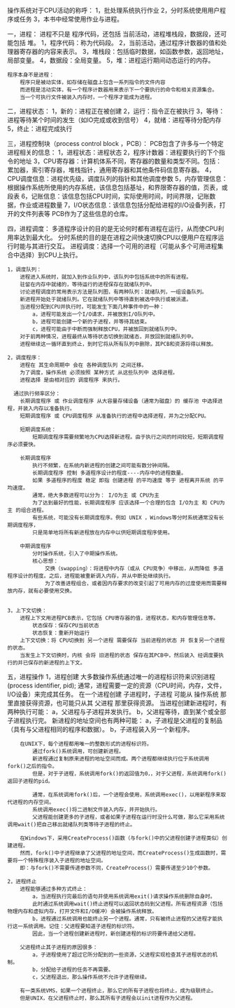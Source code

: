 操作系统对于CPU活动的称呼：
    1，批处理系统执行作业
    2，分时系统使用用户程序或任务
    3，本书中经常使用作业与进程。

一，进程：
    进程不只是 程序代码，还包括 当前活动，进程堆栈段，数据段，还可能包括 堆。
        1，程序代码：称为代码段。
        2，当前活动，通过程序计数器的值和处理器寄存器的内容来表示。
        3，堆栈段：包括临时数据，如函数参数，返回地址，局部变量。
        4，数据段：全局变量。
        5，堆：进程运行期间动态运行的内存。

    程序本身不是进程：
        程序只是被动实体，如存储在磁盘上包含一系列指令的文件内容
        而进程是活动实体，有一个程序计数器用来表示下一个要执行的命令和相关资源集合。
        当一个可执行文件被装入内存时，一个程序才能成为进程。

二，进程状态：
    1，新的：进程正在被创建
    2，运行：指令正在被执行
    3，等待：进程等待某个时间的发生（如IO完成或收到信号）
    4，就绪：进程等待分配内存
    5，终止：进程完成执行

三，进程控制块（process control block ，PCB）：
    PCB包含了许多与一个特定进程相关的信息：
    1，进程状态：进程状态
    2，程序计数器：进程要执行的下个指令的地址
    3，CPU寄存器：计算机体系不同，寄存器的数量和类型不同。包括：累加器，索引寄存器，堆栈指针，通用寄存器和其他条件码信息寄存器。
    4，CPU调度信息：进程优先级，调度队列的指针和其他调度参数
    5，内存管理信息：根据操作系统所使用的内存系统，该信息包括基址，和界限寄存器的值，页表，或段表
    6，记账信息：该信息包括CPU时间，实际使用时间，时间界限，记账数据，作业或进程数量
    7，I/O状态信息：该信息包括分配给进程的I/O设备列表，打开的文件列表等
    PCB作为了这些信息的仓库。

四，进程调度：
    多道程序设计的目的是无论何时都有进程在运行，从而使CPU利用率达到最大化。
    分时系统的目的是在进程之间快速切换CPU以便用户在程序运行时能与其进行交互。
    进程调度：选择一个可用的进程（可能从多个可用进程集合中选择）到CPU上执行。

    1，调度队列：
        进程进入系统时，就加入到作业队列中，该队列中包括系统中的所有进程。
        驻留在内存中就绪的，等待运行的进程保存在就绪队列中。
        讨论进程调度的常用表示方法是队列图，有两种队列：就绪队列，一组设备队列。
        新进程开始处于就绪队列。它在就绪队列中等待直到被选中执行或被派遣。
        当进程分配到CPU并执行时，可能发生下面几种事件中的一种：
            a，进程可能发出一个I/O请求，并被放到I/O队列中。
            b，进程可能创建一个新的子进程，并等待其结束。
            c，进程可能由于中断而强制释放CPU，并被放回到就绪队列中。
        对于前两种情况，进程最终从等待状态切换到就绪态，并放回到就绪队列中。
        进程继续这一循环直到终止，到时它将从所有队列中删除，其PCB和资源将得以释放。

    2，调度程序：
        进程在 其生命周期中 会在 各种调度队列 之间迁移。
        为了调度，操作系统 必须按照 某种方式 从这些队列中 选择进程。
        进程选择 是由相对应的 调度程序 来执行。

      通过执行频率区分：
        长期调度程序 或 作业调度程序 从大容量存储设备（通常为磁盘）的 缓存池 中选择进程，并装入内存以准备执行。
        短期调度程序 或 CPU调度程序 从准备执行的进程中选择进程，并为之分配CPU。

        短期调度系统：
            短期调度程序需要频繁地为CPU选择新进程。由于执行之间的时间较短，短期调度程序必须要快。

        长期调度程序
            执行不频繁，在系统内新进程的创建之间可能有数分钟间隔。
            长期调度程序 控制 多道程序设计的程度----内存中的进程数量。
            如果 多道程序的程度 稳定 即指 创建进程 的平均速度 等于 进程离开系统 的平均速度。
            通常，绝大多数进程可以分为： I/O为主 或 CPU为主
            为了达到最好的性能，长期调度程序 应该选择一个合理的包含 I/O为主 和 CPU为主 的组合进程。
            有些系统，可能没有长期调度程序。例如 UNIX ，Windows等分时系统通常没有长期调度程序，
            只是简单地将所有新进程放在内存中以供短期调度程序使用。

        中期调度程序
            分时操作系统，引入了中期操作系统。
            核心思想：
                交换（swapping）：将进程中内存（或从 CPU竞争）中移出，从而降低 多道程序设计的程度。之后，进程能被重新调入内存，并从中断处继续执行。
                为了改善进程组合，或者因内存要求的改变引起了可用内存的过度使用而需要释放内存，就有必要使用交换。


    3，上下文切换：
        进程上下文用进程PCB表示，它包括 CPU寄存器的值，进程状态，和内存管理信息等。
            状态保存：保存CPU当前状态
            状态恢复：重新开始运行
        上下文切换：将 CPU切换到 另一个进程 需要保存 当前进程的状态 并 恢复另一个进程的状态。
        当发生上下文切换时，内核 会将 旧进程的状态 保存在其PCB中，然后装入 经调度要执行的并已保存的新进程的上下文。

五，进程操作
    1，进程创建
        大多数操作系统通过唯一的进程标识符来识别进程(process identifier, pid);
        通常，进程需要一定的资源（CPU时间，内存，文件，I/O设备）来完成其任务。
        在一个进程创建 子进程时，子进程 可能从 操作系统 那里直接获得资源，也可能只从其 父进程 那里获得资源。
        当进程创建新进程时，有两种执行可能：
            a，父进程与子进程并发执行。
            b，父进程等待，直到某个或全部子进程执行完。
        新进程的地址空间也有两种可能：
            a，子进程是父进程的复制品（具有与父进程相同的程序和数据）。
            b，子进程装入另一个新程序。

        在UNIX下，每个进程都用唯一的整数形式的进程标识符。
            通过fork()系统调用，可创建新进程。
            新进程通过复制原来进程的地址空间而成。两个进程都继续执行位于系统调用fork()之后的指令。
            但是，对于子进程，系统调用fork()的返回值为0，，对于父进程，系统调用fork()返回子进程的pid。

            通常，在系统调用fork()后，一个进程会使用，系统调用exec()，以用新程序来取代进程的内存空间。
            系统调用exec()将二进制文件装入内存，并开始执行。
            父进程能创建更多的子进程，或者如果子进程在运行时没什么可做，那么它采用系统调用wait()把自己移出就绪队列类等待子进程的终止。

        在Windows下，采用CreateProcess()函数（与fork()中的父进程创建子进程类似）创建进程。
        然而，fork()中子进程继承了父进程的地址空间，而CreateProcess()生成函数时，需要将一个特殊程序装入子进程的地址空间。
        即：与fork()不需要传递参数不同，CreateProcess(）需要传递至少10个参数。

    2，进程终止
        进程能够通过多种方式终止：
            a，当进程执行完最后的语句并使用系统调用exit()请求操作系统删除自身时。
            此时通过系统调用wait()终止进程可以返回状态码到父进程。所有进程资源（包括物理内存和虚拟内存，打开文件和I/O缓冲）会被操作系统释放。
            b，进程通过系统调用也能终止另一个进程。通常，只有被终止进程的父进程才能执行这一系统调用。记住：父进程要知道子进程的标识符。
            因此，当一个进程创建新进程时，新创建进程的标识符要传递给父进程。

        父进程终止其子进程的原因很多：
            a，子进程使用了超过它所分配到的一些资源，父进程实现检查其子进程状态的机制。
            b，分配给子进程的任务不再需要。
            c，父进程退出，那么操作系统不允许子进程继续。

        有一类系统VMS，如果一个进程终止，那么它的所有子进程也将终止，成为级联终止。
        但是UNIX，在父进程终止时，那么其所有子进程会以init进程作为父进程。

















